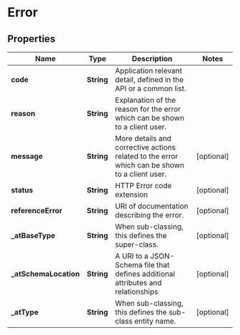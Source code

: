 # Error

## Properties
Name | Type | Description | Notes
------------ | ------------- | ------------- | -------------
**code** | **String** | Application relevant detail, defined in the API or a common list. | 
**reason** | **String** | Explanation of the reason for the error which can be shown to a client user. | 
**message** | **String** | More details and corrective actions related to the error which can be shown to a client user. |  [optional]
**status** | **String** | HTTP Error code extension |  [optional]
**referenceError** | **String** | URI of documentation describing the error. |  [optional]
**_atBaseType** | **String** | When sub-classing, this defines the super-class. |  [optional]
**_atSchemaLocation** | **String** | A URI to a JSON-Schema file that defines additional attributes and relationships |  [optional]
**_atType** | **String** | When sub-classing, this defines the sub-class entity name. |  [optional]
